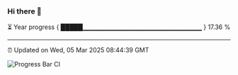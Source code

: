### Hi there 👋

⏳ Year progress { █████▁▁▁▁▁▁▁▁▁▁▁▁▁▁▁▁▁▁▁▁▁▁▁▁▁ } 17.36 %

---

⏰ Updated on Wed, 05 Mar 2025 08:44:39 GMT

![Progress Bar CI](https://github.com/IshwaranRudhara/GIT-ACTION/workflows/Progress%20Bar%20CI/badge.svg)
